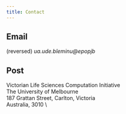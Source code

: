 ```yaml
---
title: Contact
---
```


## Email 

(reversed) *ua.ude.bleminu@epopjb*

## Post

Victorian Life Sciences Computation Initiative \
The University of Melbourne \
187 Grattan Street, Carlton, Victoria \
Australia, 3010 \
